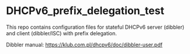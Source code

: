 # DHCPv6_prefix_delegation_test
This repo contains configuration files for stateful DHCPv6 server (dibbler) and client (dibbler/ISC) with prefix delegation.

Dibbler manual: https://klub.com.pl/dhcpv6/doc/dibbler-user.pdf
